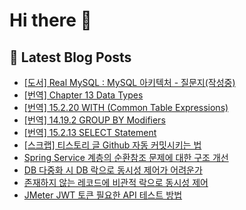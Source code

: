 # Hi there 👋

## 📕 Latest Blog Posts

<ul><li><a href='https://devnona.tistory.com/145' target='_blank'>[도서] Real MySQL : MySQL 아키텍처 - 질문지(작성중)</a></li><li><a href='https://devnona.tistory.com/144' target='_blank'>[번역] Chapter 13 Data Types</a></li><li><a href='https://devnona.tistory.com/143' target='_blank'>[번역] 15.2.20 WITH (Common Table Expressions)</a></li><li><a href='https://devnona.tistory.com/142' target='_blank'>[번역] 14.19.2 GROUP BY Modifiers</a></li><li><a href='https://devnona.tistory.com/141' target='_blank'>[번역] 15.2.13 SELECT Statement</a></li><li><a href='https://devnona.tistory.com/136' target='_blank'>[스크랩] 티스토리 글 Github 자동 커밋시키는 법</a></li><li><a href='https://devnona.tistory.com/134' target='_blank'>Spring Service 계층의 순환참조 문제에 대한 구조 개선</a></li><li><a href='https://devnona.tistory.com/133' target='_blank'>DB 다중화 시 DB 락으로 동시성 제어가 어려운가</a></li><li><a href='https://devnona.tistory.com/132' target='_blank'>존재하지 않는 레코드에 비관적 락으로 동시성 제어</a></li><li><a href='https://devnona.tistory.com/131' target='_blank'>JMeter JWT 토큰 필요한 API 테스트 방법</a></li></ul>